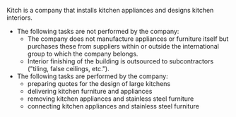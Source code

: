 Kitch is a company that installs kitchen appliances and designs kitchen interiors.  
+ The following tasks are not performed by the company:  
	+ The company does not manufacture appliances or furniture itself but purchases these from suppliers within or outside the international group to which the company belongs.  
	+ Interior finishing of the building is outsourced to subcontractors ("tiling, false ceilings, etc.").  
+ The following tasks are performed by the company:  
	+ preparing quotes for the design of large kitchens  
	+ delivering kitchen furniture and appliances  
	+ removing kitchen appliances and stainless steel furniture  
	+ connecting kitchen appliances and stainless steel furniture  
